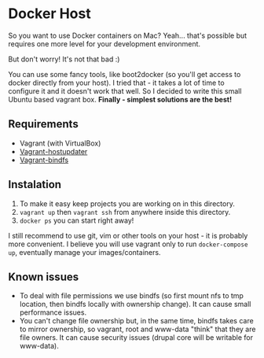 Docker Host
==============================

So you want to use Docker containers on Mac? Yeah... that's possible but 
requires one more level for your development environment.
 
But don't worry! It's not that bad :)

You can use some fancy tools, like boot2docker (so you'll get access to docker
directly from your host). I tried that - it takes a lot of time to configure it
and it doesn't work that well. So I decided to write this small Ubuntu based
vagrant box. **Finally - simplest solutions are the best!**


## Requirements

* Vagrant (with VirtualBox)
* [Vagrant-hostupdater](https://github.com/cogitatio/vagrant-hostsupdater)
* [Vagrant-bindfs](https://github.com/gael-ian/vagrant-bindfs)

## Instalation

1. To make it easy keep projects you are working on in this directory.
2. `vagrant up` then `vagrant ssh` from anywhere inside this directory.
3. `docker ps` you can start right away!

I still recommend to use git, vim or other tools on your host - it 
is probably more convenient. I believe you will use vagrant only to run 
`docker-compose up`, eventually manage your images/containers.

## Known issues

* To deal with file permissions we use bindfs (so first mount nfs to tmp 
location, then bindfs locally with ownership change). It can cause small 
performance issues.
* You can't change file ownership but, in the same time, bindfs takes care to
mirror ownership, so vagrant, root and www-data "think" that they are file 
owners. It can cause security issues (drupal core will be writable for www-data).
